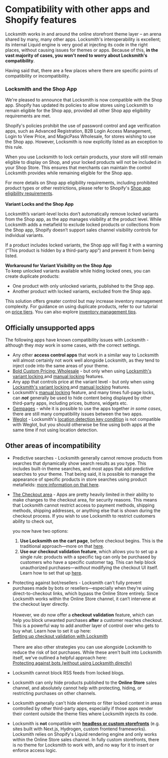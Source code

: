 # Compatibility with other apps and Shopify features

Locksmith works in and around the online storefront theme layer – an arena shared by many, many other apps. Locksmith's interoperability is excellent; its internal Liquid engine is very good at injecting its code in the right places, without causing issues for themes or apps. Because of this, **in the vast majority of cases, you won't need to worry about Locksmith's compatibility**.

Having said that, there are a few places where there are specific points of compatibility or incompatibility.

### Locksmith and the Shop App

We're pleased to announce that Locksmith is now compatible with the Shop app. Shopify has updated its policies to allow stores using Locksmith to remain eligible for the Shop app, provided all other Shop app eligibility requirements are met.

Shopify's policies prohibit the use of password control and age verification apps, such as Advanced Registration, B2B Login Access Management, Login to View Price, and MagicPass Wholesale, for stores wishing to use the Shop app. However, Locksmith is now explicitly listed as an exception to this rule.

When you use Locksmith to lock certain products, your store will still remain eligible to display on Shop, and your locked products will not be included in your Shop Store. This ensures that merchants can maintain the control Locksmith provides while remaining eligible for the Shop app.

For more details on Shop app eligibility requirements, including prohibited product types or other restrictions, please refer to Shopify's [Shop app eligibility requirements](https://help.shopify.com/en/manual/online-sales-channels/shop/eligibility/requirements).\
\
**Variant Locks and the Shop App**

Locksmith’s variant-level locks don’t automatically remove locked variants from the Shop app, as the app manages visibility at the product level. While Locksmith adds a metafield to exclude locked products or collections from the Shop app, Shopify doesn’t support sales channel visibility controls for individual variants.

If a product includes locked variants, the Shop app will flag it with a warning (“This product is hidden by a third-party app”) and prevent it from being listed.

**Workaround for Variant Visibility on the Shop App**\
To keep unlocked variants available while hiding locked ones, you can create duplicate products:

* One product with only unlocked variants, published to the Shop app.
* Another product with locked variants, excluded from the Shop app.

This solution offers greater control but may increase inventory management complexity. For guidance on using duplicate products, refer to our tutorial on [price tiers](https://www.locksmith.guide/tutorials/more/price-tiers#using-product-duplicates-1). You can also explore [inventory management tips](https://www.locksmith.guide/tutorials/more/price-tiers#inventory).

## Officially unsupported apps

The following apps have known compatibility issues with Locksmith - although they _may_ work in some cases, with the correct settings.

* Any other **access control apps** that work in a similar way to Locksmith will almost certainly not work well alongside Locksmith, as they tend to inject code into the same areas of your theme.
* [Bold Custom Pricing: Wholesale](https://apps.shopify.com/customer-pricing) - but only when using [Locksmith's variant locking ](../tutorials/more/locking-variants/)and [manual locking](../tutorials/more/manual-mode.md) features.&#x20;
* Any app that controls price at the variant level - but only when using [Locksmith's variant locking ](../tutorials/more/locking-variants/)and [manual locking](../tutorials/more/manual-mode.md) features.&#x20;
* Locksmith's [manual locking](../tutorials/more/manual-mode.md) feature, and many times full-page locks, can _**not**_ generally be used to hide content being displayed by other third-party apps, including prices, buttons, widgets etc.&#x20;
* [Gempages](https://apps.shopify.com/gempages) - while it is possible to use the apps together _in some cases_, there are still many compatibility issues between the two apps.
* [Weglot](https://apps.shopify.com/weglot) - Locksmith's [location detection key condition](../keys/visitor-location-keys.md) is not compatible with Weglot, but you should otherwise be fine using both apps at the same time if not using location detection.

## Other areas of incompatibility

* Predictive searches - Locksmith generally cannot remove products from searches that dynamically show search results as you type. This includes built-in theme searches, and most apps that add predictive searches to your theme. That being said, it is possible to manage the appearance of specific products in store searches using product metafields: [more information on that here](https://community.shopify.com/c/ecommerce-marketing/hiding-a-product-from-search-engine/td-p/484788).
*   [The Checkout area](https://help.shopify.com/en/manual/checkout-settings) - Apps are pretty heavily limited in their ability to make changes to the checkout area, for security reasons. This means that Locksmith cannot restrict access to payment methods, shipping methods, shipping addresses, or anything else that is shown during the checkout process. If you wish to use Locksmith to restrict customers ability to check out,&#x20;

    you now have two options:

    1. **Use Locksmith on the cart page**, before checkout begins. This is the traditional approach—more on that [here](https://www.locksmith.guide/tutorials/more/protecting-against-bots).
    2. **Use our checkout validation feature**, which allows you to set up a single rule: products with a specific tag can only be purchased by customers who have a specific customer tag. This can help block unauthorized purchases—_without_ modifying the checkout UI itself. Learn how to set that up [here](https://www.locksmith.guide/tutorials/more/setting-up-checkout-validation-with-locksmith).
* Protecting against bot/resellers - Locksmith can’t fully prevent purchases made by bots or resellers—especially when they’re using direct-to-checkout links, which bypass the Online Store entirely. Since Locksmith works within the Online Store channel, it can’t intervene at the checkout layer directly.\
  \
  However, we _do_ now offer a **checkout validation** feature, which can help you block unwanted purchases **after** a customer reaches checkout. This is a powerful way to add another layer of control over who gets to buy what. Learn how to set it up here:\
  [Setting up checkout validation with Locksmith](https://www.locksmith.guide/tutorials/more/setting-up-checkout-validation-with-locksmith)\
  \
  There are also other strategies you can use alongside Locksmith to reduce the risk of bot purchases. While these aren't built into Locksmith itself, we've outlined a helpful approach here:\
  [Protecting against bots (without using Locksmith directly)](https://www.locksmith.guide/tutorials/more/protecting-against-bots)
* Locksmith cannot block RSS feeds from locked blogs.
* Locksmith can only hide products published to the **Online Store** sales channel, and absolutely cannot help with protecting, hiding, or restricting purchases on other channels.
* Locksmith generally can't hide elements or filter locked content in areas controlled by other third-party apps, especially if those apps render their content outside the theme files where Locksmith injects its code.
* Locksmith is **not** compatible with [**headless or custom storefronts**](https://www.shopify.com/plus/solutions/headless-commerce) (e.g. sites built with Next.js, Hydrogen, custom frontend frameworks). Locksmith relies on Shopify's Liquid rendering engine and only works within the Online Store sales channel. In fully custom storefronts, there is no theme for Locksmith to work with, and no way for it to insert or enforce access logic.
